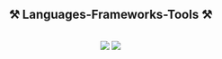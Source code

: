 
<h2 align="center">⚒️ Languages-Frameworks-Tools ⚒️</h2><br/>
<div align="center">
    <img src="https://skillicons.dev/icons?i=react,redux,html,css,vscode,github" />
    <img src="https://skillicons.dev/icons?i=sqlite,dotnet" /><br>
</div>